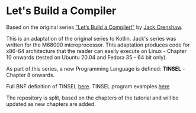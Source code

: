 # Let's Build a Compiler

Based on the original series ["Let’s Build a Compiler!"](https://compilers.iecc.com/crenshaw) by [Jack Crenshaw](https://jackcrenshaw.com/).

This is an adaptation of the original series to Kotlin. Jack's series was written for the M68000 microprocessor. 
This adaptation produces code for x86-64 architecture that the reader can easily execute on Linux - Chapter 10 onwards (tested on Ubuntu 20.04 and Fedora 35 - 64 bit only).

As part of this series, a new Programming Language is defined: **TINSEL** - Chapter 8 onwards.

Full BNF definition of TINSEL [here](TINSEL_BNF.md). TINSEL program examples [here](examples_tinsel)

The repository is split, based on the chapters of the tutorial and will be updated as new chapters are added.

